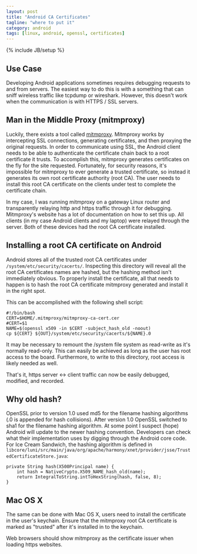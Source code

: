 ```yaml
---
layout: post
title: "Android CA Certificates"
tagline: "where to put it"
category: android
tags: [linux, android, openssl, certificates]
---
```

{% include JB/setup %}

Use Case
--------

Developing Android applications sometimes requires debugging requests to and from servers.  The easiest way to do this is with a something that can sniff wireless traffic like tcpdump or wireshark.  However, this doesn't work when the communication is with HTTPS / SSL servers.

Man in the Middle Proxy (mitmproxy)
-----------------------------------

Luckily, there exists a tool called [mitmproxy](http://mitmproxy.org/).  Mitmproxy works by intercepting SSL connections, generating certificates, and then proxying the original requests.  In order to communicate using SSL, the Android client needs to be able to authenticate the certificate chain back to a root certificate it trusts.  To accomplish this, mitmproxy generates certificates on the fly for the site requested.  Fortunately, for security reasons, it's impossible for mitmproxy to ever generate a trusted certificate, so instead it generates its own root certificate authority (root CA).  The user needs to install this root CA certificate on the clients under test to complete the certificate chain.

In my case, I was running mitmproxy on a gateway Linux router and transparently relaying http and https traffic through it for debugging.  Mitmproxy's website has a lot of documentation on how to set this up.  All clients (in my case Android clients and my laptop) were relayed through the server.  Both of these devices had the root CA certificate installed.

Installing a root CA certificate on Android
-------------------------------------------

Android stores all of the trusted root CA certificates under <code>/system/etc/security/cacerts/</code>.  Inspecting this directory will reveal all the root CA certificates names are hashed, but the hashing method isn't immediately obvious.  To properly install the certificate, all that needs to happen is to hash the root CA certificate mitmproxy generated and install it in the right spot.

This can be accomplished with the following shell script:

	#!/bin/bash
	CERT=$HOME/.mitmproxy/mitmproxy-ca-cert.cer
	#CERT=$1
	NAME=$(openssl x509 -in $CERT -subject_hash_old -noout)
	cp ${CERT} ${OUT}/system/etc/security/cacerts/${NAME}.0


It may be necessary to remount the /system file system as read-write as it's normally read-only.  This can easily be achieved as long as the user has root access to the board.  Furthermore, to write to this directory, root access is likely needed as well.

That's it, https server &lt;-&gt; client traffic can now be easily debugged, modified, and recorded.

Why old hash?
-------------

OpenSSL prior to version 1.0 used md5 for the filename hashing algorithms (.0 is appended for hash collisions). After version 1.0 OpenSSL switched to sha1 for the filename hashing algorithm.  At some point I suspect (hope) Android will
update to the newer hashing convention.  Developers can check what their implementation uses by digging through the Android core code.  For Ice Cream Sandwich, the hashing algorithm is defined in <code>
libcore/luni/src/main/java/org/apache/harmony/xnet/provider/jsse/TrustedCertificateStore.java</code>:

	private String hash(X500Principal name) {
		int hash = NativeCrypto.X509_NAME_hash_old(name);
		return IntegralToString.intToHexString(hash, false, 8);
	}


Mac OS X
--------

The same can be done with Mac OS X, users need to install the certificate in the user's keychain.  Ensure that the mitmproxy root CA certificate is marked as "trusted" after it's installed in to the keychain.

Web browsers should show mitmproxy as the certificate issuer when loading https websites.
